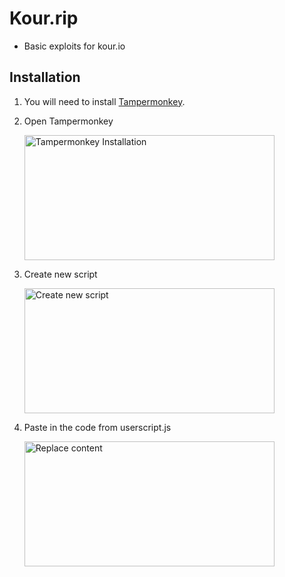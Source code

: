 # Kour.rip
- Basic exploits for kour.io

## Installation
1. You will need to install [Tampermonkey](https://chromewebstore.google.com/detail/tampermonkey/dhdgffkkebhmkfjojejmpbldmpobfkfo?hl=en).
2. Open Tampermonkey
   
   <img src="https://cheap.estrogen.supply/1x5AoohHAt.png" alt="Tampermonkey Installation" width="400" height="200">

3. Create new script

   <img src="https://cheap.estrogen.supply/zvSH4QqZ18.png" alt="Create new script" width="400" height="200">
4. Paste in the code from userscript.js

    <img src="https://cheap.estrogen.supply/Nn7Vs7VAeN.png" alt="Replace content" width="400" height="200">

